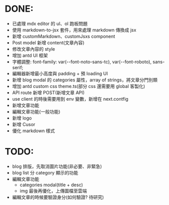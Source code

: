 # DONE:

- 已處理 mdx editor 的 ul、ol 跑板問題
- 使用 markdown-to-jsx 套件，用來處理 markdown 傳換成 jsx
- 新增 customMarkdown、customJsxs component
- Post model 新增 content(文章內容)
- 修改文章內容的 style
- 增加 antd UI 框架
- 字體調整: font-family: var(--font-noto-sans-tc), var(--font-roboto), sans-serif;
- 編輯器新增最小高度與 padding + 預 loading UI
- 新增 blog modal 的 categories 屬性，array of strings，將文章分門別類
- 增加 antd custom css theme.ts(部分 css 還需要用 global 客製化)
- API route 新增 POST(新增文章 API)
- use client 的時後需要用到 env 變數，新增在 next.contfig
- 新增文章功能
- 編輯文章功能(一般功能)
- 新增 logo
- 新增 Cusor
- 優化 markdown 樣式

# TODO:

- blog 排版，先取消圖片功能(非必要、非緊急)
- blog list 分 category 顯示的功能
- 編輯文章功能
  - categories modal(title + desc)
  - img 最後再優化，上傳圖檔至雲端
- 編輯文章的時候要驗證身分(如何驗證? 待研究)
